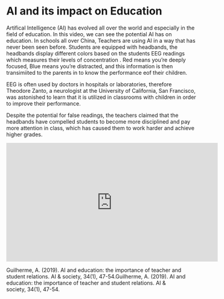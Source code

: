 
# AI and its impact on Education

Artifical Intelligence (AI) has evolved all over the world and especially in the field of education. In this video, we can see the potential AI has on education. In schools all over China, Teachers are using AI in a way that has never been seen before. Students are equipped with headbands, the headbands display different colors based on the students EEG readings which measures their levels of concentration . Red means you’re deeply focused, Blue means you’re distracted, and this information is then transimiited to the parents in to know the performance eof their children. 

EEG is often used by doctors in hospitals or laboratories, therefore Theodore Zanto, a neurologist at the University of California, San Francisco, was astonished to learn that it is utilized in classrooms with children in order to improve their performance.

Despite the potential for false readings, the teachers claimed that the headbands have compelled students to become more disciplined and pay more attention in class, which has caused them to work harder and achieve higher grades. 

<iframe width="560" height="315" src="https://www.youtube.com/embed/JMLsHI8aV0g" title="YouTube video player" frameborder="0" allow="accelerometer; autoplay; clipboard-write; encrypted-media; gyroscope; picture-in-picture" allowfullscreen></iframe>


Guilherme, A. (2019). AI and education: the importance of teacher and student relations. AI & society, 34(1), 47-54.Guilherme, A. (2019). AI and education: the importance of teacher and student relations. AI & society, 34(1), 47-54.



